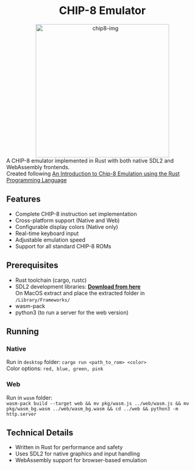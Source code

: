 <div align="center">
<h1> CHIP-8 Emulator</h1>
<img width="350px" src="https://github.com/user-attachments/assets/d8decd7e-f5c7-481f-9885-5aeac793ecec" alt="chip8-img" />

</div>
A CHIP-8 emulator implemented in Rust with both native SDL2 and WebAssembly frontends.
<br/>
Created following <a href="https://github.com/aquova/chip8-book">An Introduction to Chip-8 Emulation using the Rust Programming Language</a>

## Features

- Complete CHIP-8 instruction set implementation
- Cross-platform support (Native and Web)
- Configurable display colors (Native only)
- Real-time keyboard input
- Adjustable emulation speed
- Support for all standard CHIP-8 ROMs

## Prerequisites

- Rust toolchain (cargo, rustc)
- SDL2 development libraries: 
    [**Download from here**](https://github.com/libsdl-org/SDL/releases/tag/release-2.30.9)
    <br/>
    On MacOS extract and place the extracted folder in `/Library/Frameworks/`
- wasm-pack
- python3 (to run a server for the web version)

## Running

### Native

Run in `desktop` folder: `cargo run <path_to_rom> <color>`
<br/>
Color options: `red, blue, green, pink`

### Web

Run in `wasm` folder:
<br/>
`wasm-pack build --target web && mv pkg/wasm.js ../web/wasm.js && mv pkg/wasm_bg.wasm ../web/wasm_bg.wasm && cd ../web && python3 -m http.server`

## Technical Details

- Written in Rust for performance and safety
- Uses SDL2 for native graphics and input handling
- WebAssembly support for browser-based emulation
